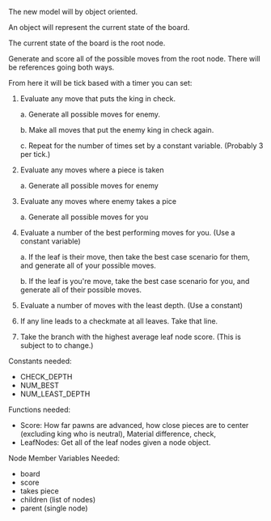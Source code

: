 The new model will by object oriented.

An object will represent the current state of the board.

The current state of the board is the root node.

Generate and score all of the possible moves from the root node. There will be references going
both ways.

From here it will be tick based with a timer you can set:

1. Evaluate any move that puts the king in check.
	
	a. Generate all possible moves for enemy.
	
	b. Make all moves that put the enemy king in check again.

	c. Repeat for the number of times set by a constant variable. (Probably 3 per tick.)

2. Evaluate any moves where a piece is taken

	a. Generate all possible moves for enemy

3. Evaluate any moves where enemy takes a pice

	a. Generate all possible moves for you

4. Evaluate a number of the best performing moves for you. (Use a constant variable)

	a. If the leaf is their move, then take the best case scenario for them, and generate all of
	your possible moves.

	b. If the leaf is you're move, take the best case scenario for you, and generate all of their possible moves.

5. Evaluate a number of moves with the least depth. (Use a constant)

6. If any line leads to a checkmate at all leaves. Take that line.

7. Take the branch with the highest average leaf node score. (This is subject to to change.)


Constants needed:

- CHECK_DEPTH
- NUM_BEST
- NUM_LEAST_DEPTH

Functions needed:

- Score: How far pawns are advanced, how close pieces are to center (excluding king who is neutral),
Material difference, check,
- LeafNodes: Get all of the leaf nodes given a node object.

Node Member Variables Needed:

- board
- score
- takes piece
- children (list of nodes)
- parent (single node)

